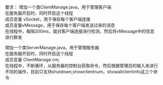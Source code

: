 要求：
增加一个类ClientManage.java，用于管理客户端  
在服务器开启时，同时开启这个线程  
成员变量 vSocket，用于保存每个客户端连接  
成员变量vMessage，用于保存每个客户端发送过来的消息  
在线程中，每隔200ms，就对客户端连接进行检测，然后将vMessage中的信息进行群发  

增加一个类ServerManage.java，用于管理服务器  
在服务器开启时，同时开启这个线程  
成员变量 ClientManage cm;  
在线程中，不断循环，从服务器的控制台获取命令，然后根据管理员的输入来进行不同的操作，目前只支持shutdown,showclientnum，showallclientinfo这三个命令  
